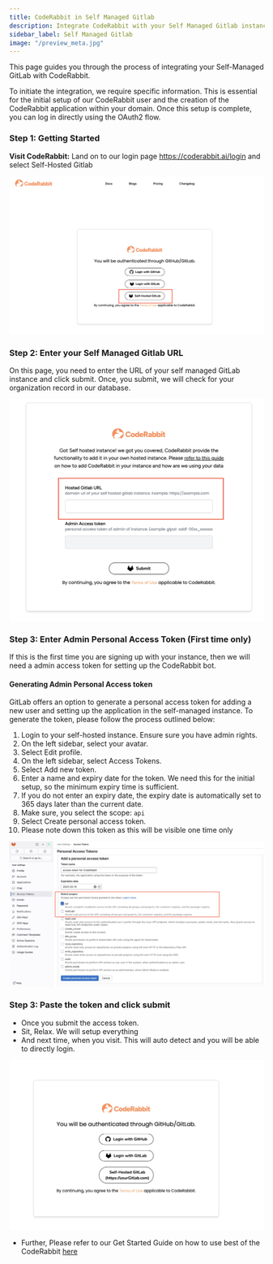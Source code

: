 ```yaml
---
title: CodeRabbit in Self Managed Gitlab
description: Integrate CodeRabbit with your Self Managed Gitlab instance.
sidebar_label: Self Managed Gitlab
image: "/preview_meta.jpg"
---
```


<head>
 <meta charSet="utf-8" />
  <meta name="title" content="CodeRabbit in Self Managed Gitlab" />
  <meta name="description" content="Integrate CodeRabbit in your own hosted Gitlab instance." />

  <meta property="og:type" content="website" />
  <meta property="og:url" content="https://coderabbit.ai/" />
  <meta property="og:title" content="CodeRabbit in Self Managed Gitlab" />
  <meta property="og:description" content="CodeRabbit: AI-powered Code Reviews" />
  <meta property="og:image" content="/preview_meta.jpg" />

  <meta name="twitter:image" content="https://coderabbit.ai/preview_meta.jpg" />
  <meta name="twitter:card" content="summary_large_image" />
  <meta name="twitter:title" content="CodeRabbit in Self Managed Gitlab" />
  <meta name="twitter:description" content="CodeRabbit: AI-powered Code Reviews" />
</head>

This page guides you through the process of integrating your Self-Managed GitLab with CodeRabbit.

To initiate the integration, we require specific information. This is essential for the initial setup of our CodeRabbit user and the creation of the CodeRabbit application within your domain. Once this setup is complete, you can log in directly using the OAuth2 flow.

### **Step 1: Getting Started**

**Visit CodeRabbit:** Land on to our login page https://coderabbit.ai/login and select Self-Hosted Gitlab

![login-page](./images/login-page.png)

### Step 2: Enter your Self Managed Gitlab URL

On this page, you need to enter the URL of your self managed GitLab instance and click submit. Once, you submit, we will check for your organization record in our database.

![Untitled](./images/enter-url.png)

### **Step 3: Enter Admin Personal Access Token (First time only)**

If this is the first time you are signing up with your instance, then we will need a admin access token for setting up the CodeRabbit bot.

#### **Generating Admin Personal Access token**

GitLab offers an option to generate a personal access token for adding a new user and setting up the application in the self-managed instance. To generate the token, please follow the process outlined below:

1. Login to your self-hosted instance. Ensure sure you have admin rights.
2. On the left sidebar, select your avatar.
3. Select Edit profile.
4. On the left sidebar, select Access Tokens.
5. Select Add new token.
6. Enter a name and expiry date for the token. We need this for the initial setup, so the minimum expiry time is sufficient. 
7. If you do not enter an expiry date, the expiry date is automatically set to 365 days later than the current date.
8. Make sure, you select the scope: `api`
9. Select Create personal access token.
10. Please note down this token as this will be visible one time only

![Untitled](./images/admin-access-token.png)

### **Step 3: Paste the token and click submit**

- Once you submit the access token.
- Sit, Relax. We will setup everything
- And next time, when you visit. This will auto detect and you will be able to directly login.

![Untitled](./images/self-hosted-page.png)

- Further, Please refer to our Get Started Guide on how to use best of the CodeRabbit [here](../get-started/add-repo.md)
